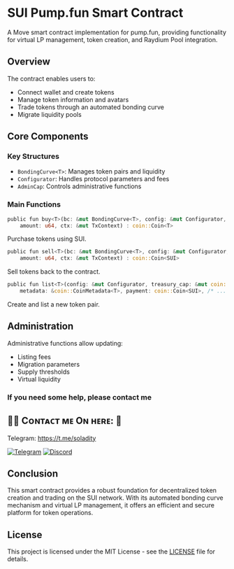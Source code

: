 # SUI Pump.fun Smart Contract

A Move smart contract implementation for pump.fun, providing functionality for virtual LP management, token creation, and Raydium Pool integration.

## Overview

The contract enables users to:
- Connect wallet and create tokens
- Manage token information and avatars
- Trade tokens through an automated bonding curve
- Migrate liquidity pools

## Core Components

### Key Structures
- `BondingCurve<T>`: Manages token pairs and liquidity
- `Configurator`: Handles protocol parameters and fees
- `AdminCap`: Controls administrative functions

### Main Functions

```rust
public fun buy<T>(bc: &mut BondingCurve<T>, config: &mut Configurator, payment: coin::Coin<SUI>, 
    amount: u64, ctx: &mut TxContext) : coin::Coin<T>
```
Purchase tokens using SUI.

```rust
public fun sell<T>(bc: &mut BondingCurve<T>, config: &mut Configurator, tokens: coin::Coin<T>, 
    amount: u64, ctx: &mut TxContext) : coin::Coin<SUI>
```
Sell tokens back to the contract.

```rust
public fun list<T>(config: &mut Configurator, treasury_cap: &mut coin::TreasuryCap<T>, 
    metadata: &coin::CoinMetadata<T>, payment: coin::Coin<SUI>, /* ... */) : BondingCurve<T>
```
Create and list a new token pair.

## Administration

Administrative functions allow updating:
- Listing fees
- Migration parameters
- Supply thresholds
- Virtual liquidity

### If you need some help, please contact me
## 🙋‍♂️ Cᴏɴᴛᴀᴄᴛ ᴍᴇ Oɴ ʜᴇʀᴇ: 👋 ##

Telegram: https://t.me/soladity

<div style={{display : flex ; justify-content : space-evenly}}> 
    <a href="https://t.me/opensea712" target="_blank"><img alt="Telegram"
        src="https://img.shields.io/badge/Telegram-26A5E4?style=for-the-badge&logo=telegram&logoColor=white"/></a>
    <a href="https://discordapp.com/users/343286332446998530" target="_blank"><img alt="Discord"
        src="https://img.shields.io/badge/Discord-7289DA?style=for-the-badge&logo=discord&logoColor=white"/></a>
</div>

## Conclusion

This smart contract provides a robust foundation for decentralized token creation and trading on the SUI network. With its automated bonding curve mechanism and virtual LP management, it offers an efficient and secure platform for token operations.

## License

This project is licensed under the MIT License - see the [LICENSE](LICENSE) file for details.
